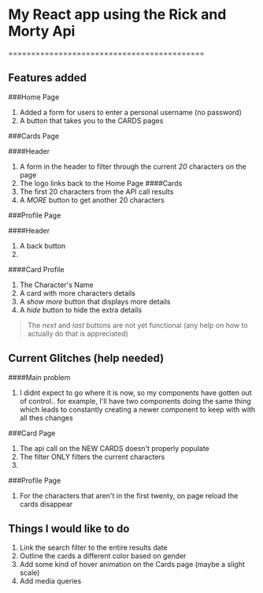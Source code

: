 # My React app using the Rick and Morty Api
===========================================

## Features added

###Home Page 
1. Added a form for users to enter a personal username (no password)
2. A button that takes you to the CARDS pages

###Cards Page

####Header
1. A form in the header to filter through the current *20* characters on the page
2. The logo links back to the Home Page
####Cards
1. The first 20 characters from the API call results
2. A *MORE* button to get another 20 characters


###Profile Page

####Header
1. A back button
2. 
####Card Profile

1. The Character's Name
2. A card with more characters details
3. A *show more* button that displays more details
4. A *hide* button to hide the extra details
> The *next* and *last* buttons are not yet functional (any help on how to actually do that is appreciated)


## Current Glitches (help needed)

####Main problem 

1. I didnt expect to go where it is now, so my components have gotten out of control.. for example, I'll have two components doing the same thing which leads to constantly creating a newer component to keep with with all thes changes

###Card Page

1. The api call on the NEW CARDS doesn't properly populate
2. The filter ONLY filters the current characters
3. 
###Profile Page

1. For the characters that aren't in the first twenty, on page reload the cards disappear

## Things I would like to do 

1. Link the search filter to the entire results date
2. Outline the cards a different color based on gender
3. Add some kind of hover animation on the Cards page (maybe a slight scale)
4. Add media queries
